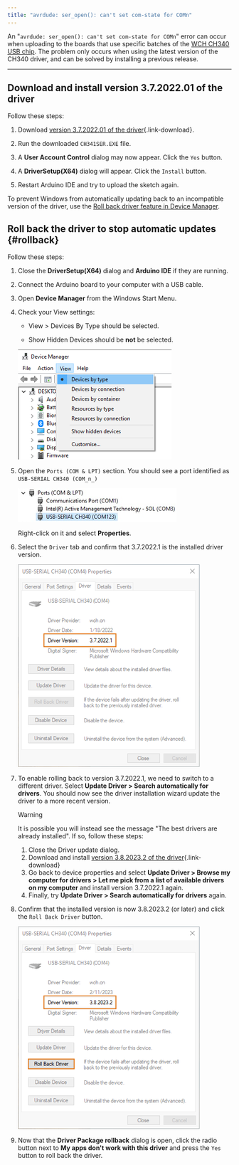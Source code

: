 ```yaml
---
title: "avrdude: ser_open(): can't set com-state for COMn"
---
```


An "`avrdude: ser_open(): can't set com-state for COMn`" error can occur when uploading to the boards that use specific batches of the [WCH CH340 USB chip](http://www.wch-ic.com/products/CH340.html). The problem only occurs when using the latest version of the CH340 driver, and can be solved by installing a previous release.

---

## Download and install version 3.7.2022.01 of the driver

Follow these steps:

1. Download [version 3.7.2022.01 of the driver](https://www.wch-ic.com/downloads/file/65.html?time=2023-03-16%2022:57:59){.link-download}.

1. Run the downloaded `CH341SER.EXE` file.

1. A **User Account Control** dialog may now appear. Click the `Yes` button.

1. A **DriverSetup(X64)** dialog will appear. Click the `Install` button.

1. Restart Arduino IDE and try to upload the sketch again.

To prevent Windows from automatically updating back to an incompatible version of the driver, use the [Roll back driver feature in Device Manager](#rollback).

## Roll back the driver to stop automatic updates {#rollback}

Follow these steps:

1. Close the **DriverSetup(X64)** dialog and **Arduino IDE** if they are running.

1. Connect the Arduino board to your computer with a USB cable.

1. Open **Device Manager** from the Windows Start Menu.

1. Check your View settings:

    * View > Devices By Type should be selected.

    * Show Hidden Devices should be **not** be selected.

    ![Screenshot of Device Manager with view menu and devices by type selected](img/View-Devices-By-Type.png)

1. Open the `Ports (COM & LPT)` section. You should see a port identified as `USB-SERIAL CH340 (COM_n_)`

    ![Screenshot of Device Manager, Ports (COM & LPT) opened and USB-SERIAL CH340 selected](img/Ports.png)

    Right-click on it and select **Properties**.

1. Select the `Driver` tab and confirm that 3.7.2022.1 is the installed driver version.

   ![Device properties, Driver tab.](img/3.7-confirm.png)

1. To enable rolling back to version 3.7.2022.1, we need to switch to a different driver. Select **Update Driver > Search automatically for drivers**. You should now see the driver installation wizard update the driver to a more recent version.

   > [!WARNING]
   > It is possible you will instead see the message "The best drivers are already installed". If so, follow these steps:
   >
   > 1. Close the Driver update dialog.
   > 1. Download and install [version 3.8.2023.2 of the driver](https://www.wch.cn/downloads/file/65.html?time=2023-03-17%2016:47:34){.link-download}
   > 1. Go back to device properties and select **Update Driver > Browse my computer for drivers > Let me pick from a list of available drivers on my computer** and install version 3.7.2022.1 again.
   > 1. Finally, try **Update Driver > Search automatically for drivers** again.

1. Confirm that the installed version is now 3.8.2023.2 (or later) and click the `Roll Back Driver` button.

   ![Clicking the Roll back button.](img/roll-back-driver.png)

1. Now that the **Driver Package rollback** dialog is open, click the radio button next to **My apps don't work with this driver** and press the `Yes` button to roll back the driver.
